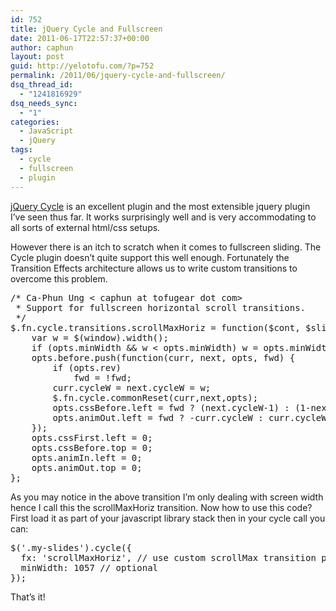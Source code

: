 ```yaml
---
id: 752
title: jQuery Cycle and Fullscreen
date: 2011-06-17T22:57:37+00:00
author: caphun
layout: post
guid: http://yelotofu.com/?p=752
permalink: /2011/06/jquery-cycle-and-fullscreen/
dsq_thread_id:
  - "1241816929"
dsq_needs_sync:
  - "1"
categories:
  - JavaScript
  - jQuery
tags:
  - cycle
  - fullscreen
  - plugin
---
```

[jQuery Cycle](http://jquery.malsup.com/cycle/) is an excellent plugin and the most extensible jquery plugin I&#8217;ve seen thus far. It works surprisingly well and is very accommodating to all sorts of external html/css setups. 

However there is an itch to scratch when it comes to fullscreen sliding. The Cycle plugin doesn&#8217;t quite support this well enough. Fortunately the Transition Effects architecture allows us to write custom transitions to overcome this problem.

<pre language="javascript">/* Ca-Phun Ung &lt; caphun at tofugear dot com&gt;
 * Support for fullscreen horizontal scroll transitions.
 */
$.fn.cycle.transitions.scrollMaxHoriz = function($cont, $slides, opts) {
    var w = $(window).width();
    if (opts.minWidth && w &lt; opts.minWidth) w = opts.minWidth;
	opts.before.push(function(curr, next, opts, fwd) {
		if (opts.rev)
			fwd = !fwd;
        curr.cycleW = next.cycleW = w;
		$.fn.cycle.commonReset(curr,next,opts);
		opts.cssBefore.left = fwd ? (next.cycleW-1) : (1-next.cycleW);
		opts.animOut.left = fwd ? -curr.cycleW : curr.cycleW;
	});
	opts.cssFirst.left = 0;
	opts.cssBefore.top = 0;
	opts.animIn.left = 0;
	opts.animOut.top = 0;
};
</pre>

As you may notice in the above transition I&#8217;m only dealing with screen width hence I call this the scrollMaxHoriz transition. Now how to use this code? First load it as part of your javascript library stack then in your cycle call you can:

<pre language="javascript">$('.my-slides').cycle({
  fx: 'scrollMaxHoriz', // use custom scrollMax transition plugin
  minWidth: 1057 // optional
});
</pre>

That&#8217;s it!